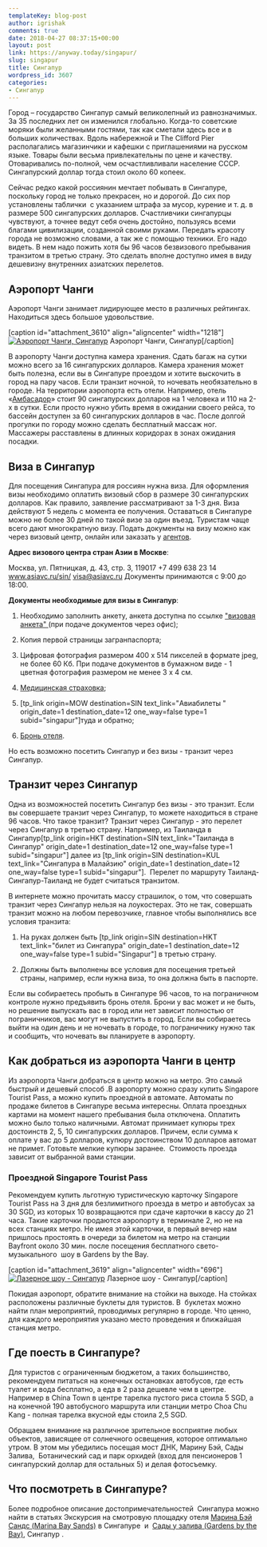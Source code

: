 ```yaml
---
templateKey: blog-post
author: igrishak
comments: true
date: 2018-04-27 08:37:15+00:00
layout: post
link: https://anyway.today/singapur/
slug: singapur
title: Сингапур
wordpress_id: 3607
categories:
- Сингапур
---
```


Город – государство Сингапур самый великолепный из равнозначимых. За 35 последних лет он изменился глобально. Когда-то советские моряки были желанными гостями, так как сметали здесь все и в больших количествах. Вдоль набережной и The Clifford Pier располагались магазинчики и кафешки с приглашениями на русском языке. Товары были весьма привлекательны по цене и качеству. Отоваривались по-полной, чем осчастливливали население СССР. Сингапурский доллар тогда стоил около 60 копеек.


<!-- more -->


Сейчас редко какой россиянин мечтает побывать в Сингапуре,  поскольку город не только прекрасен, но и дорогой. До сих пор установлены таблички  с указанием штрафа за мусор, курение и т. д. в размере 500 сингапурских долларов. Счастливчики сингапурцы чувствуют, а точнее ведут себя очень достойно, пользуясь всеми благами цивилизации, созданной своими руками. Передать красоту города не возможно словами, а так же с помощью техники. Его надо видеть. В нем надо пожить хотя бы 96 часов безвизового пребывания транзитом в третью страну. Это сделать вполне доступно имея в виду дешевизну внутренних азиатских перелетов.





## Аэропорт Чанги


Аэропорт Чанги занимает лидирующее место в различных рейтингах. Находиться здесь большое удовольствие.

[caption id="attachment_3610" align="aligncenter" width="1218"][![Аэропорт Чанги, Сингапур](https://anyway.today/wp-content/uploads/2018/04/1-2.jpg)](https://anyway.today/wp-content/uploads/2018/04/1-2.jpg) Аэропорт Чанги, Сингапур[/caption]


В аэропорту Чанги доступна камера хранения. Сдать багаж на сутки можно всего за 16 сингапурских долларов. Камера хранения может быть полезна, если вы в Сингапуре проездом и хотите выскочить в город на пару часов. Если транзит ночной, то ночевать необязательно в городе. На территории аэропорта есть отели. Например, отель  «[Амбасадор](https://ad.admitad.com/g/83b3b940f7660367bb374ee68e9c3f/?ulp=https%3A%2F%2Fwww.booking.com%2Fhotel%2Fsg%2Fambassador-transit-terminal-3.ru.html)» стоит 90 сингапурских долларов на 1 человека и 110 на 2-х в сутки. Если просто нужно убить время в ожидании своего рейса, то бассейн доступен за 60 сингапурских долларов в час. После долгой прогулки по городу можно сделать бесплатный массаж ног. Массажеры расставлены в длинных коридорах в зонах ожидания посадки.





## Виза в Сингапур




Для посещения Сингапура для россиян нужна виза. Для оформления визы необходимо оплатить визовый сбор в размере 30 сингапурских долларов. Как правило, заявление рассматривают за 1-3 дня. Виза действуют 5 недель с момента ее получения. Оставаться в Сингапуре можно не более 30 дней по такой визе за один въезд. Туристам чаще всего дают многократную визу. Подать документы на визу можно как через визовый центр, онлайн или заказать у [агентов](https://c5.travelpayouts.com/click?shmarker=14510.singapur&promo_id=125&source_type=link&type=click).


**Адрес визового центра стран Азии в Москве**:

Москва, ул. Пятницкая, д. 43, стр. 3, 119017
+7 499 638 23 14
www.asiavc.ru/sin/
visa@asiavc.ru
Документы принимаются с 9:00 до 18:00.

**Документы необходимые для визы в Сингапур**:



 	
  1. Необходимо заполнить анкету, анкета доступна по ссылке ["визовая анкета" ](http://www.ica.gov.sg/data/resources/docs/Visitor%20Services/Form%2014A.pdf)(при подаче документов через офис);

 	
  2. Копия первой страницы загранпаспорта;

 	
  3. Цифровая фотография размером 400 х 514 пикселей в формате jpeg, не более 60 Кб. При подаче документов в бумажном виде - 1 цветная фотография размером не менее 3 х 4 см.

 	
  4. [Медицинская страховка](https://anyway.today/zachem-nujna-turisticheskaya-medizinskay-strahovka/);

 	
  5. [tp_link origin=MOW destination=SIN text_link="Авиабилеты " origin_date=1 destination_date=12 one_way=false type=1 subid="singapur"]туда и обратно;

 	
  6. [Бронь отеля](https://ad.admitad.com/g/83b3b940f7660367bb374ee68e9c3f/?ulp=https%3A%2F%2Fwww.booking.com%2Fsearchresults.ru.html%3Faid%3D304142).


Но есть возможно посетить Сингапур и без визы - транзит через Сингапур.


## Транзит через Сингапур




Одна из возможностей посетить Сингапур без визы - это транзит. Если вы совершаете транзит через Сингапур, то можете находиться в стране 96 часов. Что такое транзит? Транзит через Сингапур - это перелет через Сингапур в третью страну. Например, из Таиланда в Сингапур[tp_link origin=HKT destination=SIN text_link="Таиланда в Сингапур" origin_date=1 destination_date=12 one_way=false type=1 subid="singapur"] далее из [tp_link origin=SIN destination=KUL text_link="Сингапура в Малайзию" origin_date=1 destination_date=12 one_way=false type=1 subid="singapur"].  Перелет по маршруту Таиланд-Сингапур-Таиланд не будет считаться транзитом.




В интернете можно прочитать массу страшилок, о том, что совершать транзит через Сингапур нельзя на лоукостерах. Это не так, совершать транзит можно на любом перевозчике, главное чтобы выполнялись все условия транзита:






 	
  1. На руках должен быть [tp_link origin=SIN destination=HKT text_link="билет из Сингапура" origin_date=1 destination_date=12 one_way=false type=1 subid="Singapur"] в третью страну.

 	
  2. Должны быть выполнены все условия для посещения третьей страны, например, если нужна виза, то она должна быть в паспорте.




Если вы собираетесь пробыть в Сингапуре 96 часов, то на пограничном контроле нужно предъявить бронь отеля. Брони у вас может и не быть, но решение выпускать вас в город или нет зависит полностью от пограничников, вас могут не выпустить в город. Если вы собираетесь выйти на один день и не ночевать в городе, то пограничнику нужно так и сообщить, что ночевать вы планируете в аэропорту.





## Как добраться из аэропорта Чанги в центр




Из аэропорта Чанги добраться в центр можно на метро. Это самый быстрый и дешевый способ .В аэропорту можно сразу купить Singapore Tourist Pass, а можно купить проездной в автомате. Автоматы по продаже билетов в Сингапуре весьма интересны. Оплата проездных картами на момент нашего пребывания была отключена. Оплатить можно было только наличными. Автомат принимает купюры трех достоинств 2, 5, 10 сингапурских долларов. Причем, если сумма к оплате у вас до 5 долларов, купюру достоинством 10 долларов автомат не примет. Готовьте мелкие купюры заранее.  Стоимость проезда зависит от выбранной вами станции.





### Проездной Singapore Tourist Pass




Рекомендуем купить льготную туристическую карточку Singapore Tourist Pass на 3 дня для безлимитного проезда в метро и автобусах за 30 SGD, из которых 10 возвращаются при сдаче карточки в кассу до 21 часа. Такие карточки продаются аэропорту в терминале 2, но не на всех станциях метро. Не имея этой карточки, в первый вечер нам пришлось простоять в очереди за билетом на метро на станции Bayfront около 30 мин. после посещения бесплатного свето-музыкального  шоу в Gardens by the Bay.




[caption id="attachment_3619" align="aligncenter" width="696"][![Лазерное шоу - Сингапур](https://anyway.today/wp-content/uploads/2018/04/IMG_20180223_200824-1024x768.jpg)](https://anyway.today/wp-content/uploads/2018/04/IMG_20180223_200824.jpg) Лазерное шоу - Сингапур[/caption]


Покидая аэропорт, обратите внимание на стойки на выходе. На стойках расположены различные буклеты для туристов. В  буклетах можно найти план мероприятий, проводимых регулярно в городе. Что ценно, для каждого мероприятия указано место проведения и ближайшая станция метро.





## Где поесть в Сингапуре?




Для туристов с ограниченным бюджетом, а таких большинство, рекомендуем питаться на конечных остановках автобусов, где есть туалет и вода бесплатно, а еда в 2 раза дешевле чем в центре. Например в China Town в центре тарелка пустого риса стоила 5 SGD, а на конечной 190 автобусного маршрута или станции метро Choa Chu Kang - полная тарелка вкусной еды стоила 2,5 SGD.




Обращаем внимание на различное зрительное восприятие любых объектов, зависящее от солнечного освещения, которое оптимально утром. В этом мы убедились посещая мост ДНК, Марину Бэй, Сады Залива,  Ботанический сад и парк орхидей (вход для пенсионеров 1 сингапурский доллар для остальных 5) и делая фотосъемку.





## Что посмотреть в Сингапуре?


Более подробное описание достопримечательностей  Сингапура можно найти в статьях Экскурсия на смотровую площадку отеля [Марина Бэй Сандс (Marina Bay Sands)](https://anyway.today/ekskursiya-na-marina-bei-sands-v-singapure/) в Сингапуре  и  [Сады у залива (Gardens by the Bay)](https://anyway.today/singapurskie-sadi/), Сингапур .




